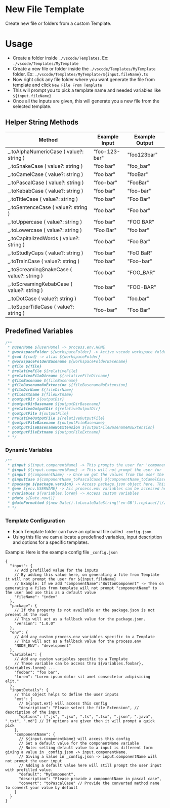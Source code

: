 # New File Template

Create new file or folders from a custom Template.

# Usage

- Create a folder inside `./vscode/Templates`. Ex: `./vscode/Templates/MyTemplate`
- Create a new file or folder inside the `./vscode/Templates/MyTemplate` folder. Ex: `./vscode/Templates/MyTemplate/${input.fileName}.ts`
- Now right click any file folder where you want generate the file from template and click `New File From Template`
- This will prompt you to pick a template name and needed variables like `${input.fileName}`
- Once all the inputs are given, this will generate you a new file from the selected template.

## Helper String Methods

| **Method**                                 | **Example Input** | **Example Output** |
| ------------------------------------------ | ----------------- | ------------------ |
| \_.toAlphaNumericCase ( value?: string )   | "foo-123-bar"     | "foo123bar"        |
| \_.toSnakeCase ( value?: string )          | "foo bar"         | "foo_bar"          |
| \_.toCamelCase ( value?: string )          | "foo bar"         | "fooBar"           |
| \_.toPascalCase ( value?: string )         | "foo-bar"         | "FooBar"           |
| \_.toKebabCase ( value?: string )          | "foo bar"         | "foo-bar"          |
| \_.toTitleCase ( value?: string )          | "foo bar"         | "Foo Bar"          |
| \_.toSentenceCase ( value?: string )       | "foo bar"         | "Foo bar"          |
| \_.toUppercase ( value?: string )          | "foo bar"         | "FOO BAR"          |
| \_.toLowercase ( value?: string )          | "Foo Bar"         | "foo bar"          |
| \_.toCapitalizedWords ( value?: string )   | "foo bar"         | "Foo Bar"          |
| \_.toStudlyCaps ( value?: string )         | "foo bar"         | "FoO BaR"          |
| \_.toTrainCase ( value?: string )          | "foo bar"         | "Foo-bar"          |
| \_.toScreamingSnakeCase ( value?: string ) | "foo bar"         | "FOO_BAR"          |
| \_.toScreamingKebabCase ( value?: string ) | "foo bar"         | "FOO-BAR"          |
| \_.toDotCase ( value?: string )            | "foo bar"         | "foo.bar"          |
| \_.toSuperTitleCase ( value?: string )     | "foo-bar"         | "Foo Bar"          |

## Predefined Variables

```js
/**
 * @userHome ${userHome} -> process.env.HOME
 * @workspaceFolder ${workspaceFolder} -> Active vscode workspace folder
 * @cwd ${cwd} -> alias ${workspaceFolder}
 * @workspaceFolderBasename ${workspaceFolderBasename}
 * @file ${file}
 * @relativeFile ${relativeFile}
 * @relativeFileDirname ${relativeFileDirname}
 * @fileBasename ${fileBasename}
 * @fileBasenameNoExtension ${fileBasenameNoExtension}
 * @fileDirName ${fileDirName}
 * @fileExtname ${fileExtname}
 * @outputDir ${outputDir}
 * @outputDirBasename ${outputDirBasename}
 * @relativeOutputDir ${relativeOutputDir}
 * @outputFile ${outputFile}
 * @relativeOutputFile ${relativeOutputFile}
 * @outputFileBasename ${outputFileBasename}
 * @outputFileBasenameNoExtension ${outputFileBasenameNoExtension}
 * @outputFileExtname ${outputFileExtname}
 * */
```

### Dynamic Variables

```js
/**
 * @input ${input.componentName} -> This prompts the user for 'componentName'.
 * @input ${input.componentName} -> This will not prompt the user for 'componentName' again as it was already prompted from the previous line and has the value.
 * @input ${componentName} -> Once we got the values from the user the input variables can also be access directly anywhere in the template code.
 * @inputCase ${componentName_toPascalCase} ${componentName_toCamelCase} -> All user Input will be pre cased and can be accessed by ${<input variable>_<case helper method>}
 * @package ${package.version} -> Access package.json object here. This will be available only if the package.json is at the root of the workspace folder.
 * @env ${env.USERNAME} -> All process.env variables can be accessed here
 * @variables ${variables.lorem} -> Access custom variables
 * @date ${Date.now()}
 * @dateFormatted ${new Date().toLocaleDateString('en-GB').replace(/\//g, '-')}
 * */
```

### Template Configuration

- Each Template folder can have an optional file called `_config.json`.
- Using this file we cam allocate a predefined variables, input description and options for a specific templates.

Example: Here is the example config file `_config.json`

```jsonc
{
  "input": {
    // Add prefilled value for the inputs
    // By adding this value here, on generating a file from Template it will not prompt the user for ${input.fileName}
    // Example: If we add "componentName":"ButtonComponent" -> Then on generating a files from template will not prompt "componentName" to the user and use this as a default value
    "fileName": "index"
  },
  "package": {
    // If the property is not available or the package.json is not present at the root
    // This will act as a fallback value for the package.json.
    "version": "1.0.0"
  },
  "env": {
    // Add any custom process.env variables specific to a Template
    // This will act as a fallback value for the process.env
    "NODE_ENV": "development"
  },
  "variables": {
    // Add any custom variables specific to a Template
    // These variable can be access thru ${variables.foobar}, ${variables.lorem} ...
    "foobar": "foo bar",
    "lorem": "Lorem ipsum dolor sit amet consectetur adipisicing elit."
  },
  "inputDetails": {
    // This object helps to define the user inputs
    "ext": {
      // ${input.ext} will access this config
      "description": "Please select the file Extension", // description of the input
      "options": [".js", ".jsx", ".ts", ".tsx", ".json", ".java", ".txt", ".md"] // If options are given then it will prompt a quick pick
    },
    "componentName": {
      // ${input.componentName} will access this config
      // Set a default value for the componentName variable
      // Note: setting default value to a input is different form giving a value in _config.json -> input.componentName.
      // Giving a value in _config.json -> input.componentName will not prompt the user input
      // Adding a default value here will still prompt the user input with prefilled value.
      "default": "MyComponent",
      "description": "Please provide a componentName in pascal case",
      "convert": "toPascalCase" // Provide the converted method name to convert your value by default
    }
  }
}
```
